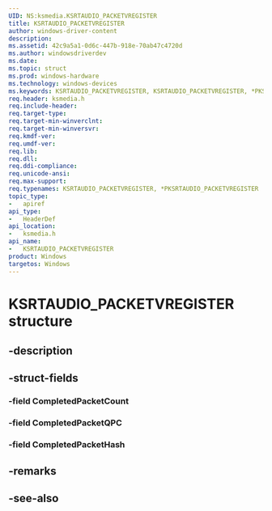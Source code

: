```yaml
---
UID: NS:ksmedia.KSRTAUDIO_PACKETVREGISTER
title: KSRTAUDIO_PACKETVREGISTER
author: windows-driver-content
description: 
ms.assetid: 42c9a5a1-0d6c-447b-918e-70ab47c4720d
ms.author: windowsdriverdev
ms.date: 
ms.topic: struct
ms.prod: windows-hardware
ms.technology: windows-devices
ms.keywords: KSRTAUDIO_PACKETVREGISTER, KSRTAUDIO_PACKETVREGISTER, *PKSRTAUDIO_PACKETVREGISTER, 
req.header: ksmedia.h
req.include-header:
req.target-type:
req.target-min-winverclnt:
req.target-min-winversvr:
req.kmdf-ver:
req.umdf-ver:
req.lib:
req.dll:
req.ddi-compliance:
req.unicode-ansi:
req.max-support:
req.typenames: KSRTAUDIO_PACKETVREGISTER, *PKSRTAUDIO_PACKETVREGISTER
topic_type: 
-	apiref
api_type: 
-	HeaderDef
api_location: 
-	ksmedia.h
api_name: 
-	KSRTAUDIO_PACKETVREGISTER
product: Windows
targetos: Windows
---
```


# KSRTAUDIO_PACKETVREGISTER structure

## -description


## -struct-fields

### -field CompletedPacketCount
 
### -field CompletedPacketQPC
 
### -field CompletedPacketHash
 

## -remarks

## -see-also
